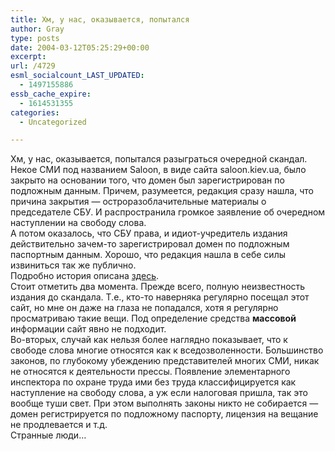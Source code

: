 ```yaml
---
title: Хм, у нас, оказывается, попытался
author: Gray
type: posts
date: 2004-03-12T05:25:29+00:00
excerpt:
url: /4729
esml_socialcount_LAST_UPDATED:
  - 1497155886
essb_cache_expire:
  - 1614531355
categories:
  - Uncategorized

---
```








Хм, у нас, оказывается, попытался разыграться очередной скандал. Некое СМИ под названием Saloon, в виде сайта saloon.kiev.ua, было закрыто на основании того, что домен был зарегистрирован по подложным данным. Причем, разумеется, редакция сразу нашла, что причина закрытия &#8212; остроразоблачительные материалы о председателе СБУ. И распространила громкое заявление об очередном наступлении на свободу слова.  
А потом оказалось, что СБУ права, и идиот-учредитель издания действительно зачем-то зарегистрировал домен по подложным паспортным данным. Хорошо, что редакция нашла в себе силы извиниться так же публично.  
Подробно история описана <a href="http://ain.com.ua/index.php?itemid=63" target="_blank">здесь</a>.  
Стоит отметить два момента. Прежде всего, полную неизвестность издания до скандала. Т.е., кто-то наверняка регулярно посещал этот сайт, но мне он даже на глаза не попадался, хотя я регулярно просматриваю такие вещи. Под определение средства **массовой** информации сайт явно не подходит.  
Во-вторых, случай как нельзя более наглядно показывает, что к свободе слова многие относятся как к вседозволенности. Большинство законов, по глубокому убеждению представителей многих СМИ, никак не относятся к деятельности прессы. Появление элементарного инспектора по охране труда ими без труда классифицируется как наступление на свободу слова, а уж если налоговая пришла, так это вообще туши свет. При этом выполнять законы никто не собирается &#8212; домен регистрируется по подложному паспорту, лицензия на вещание не продлевается и т.д.  
Странные люди&#8230;